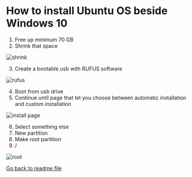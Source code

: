 # How to install Ubuntu OS beside Windows 10

1. Free up minimum 70 GB
2. Shrink that space

![shrink](https://www.pagestart.com/images/796_Win7_Win10TP_DB_DiskManagement-02.jpg)

3. Create a bootable usb with RUFUS software

![rufus](https://tutorials.ubuntu.com/bundled/src/codelabs/tutorial-create-a-usb-stick-on-windows/img/2a7ef863cd5ea8c.png)

4. Boot from usb drive
5. Continue until page that let you choose between automatic installation and custom installation

![install page](https://cdn-images-1.medium.com/max/1600/1*9sGCulW4tcIb_DVCKe6Jnw.png)

6. Select something else
7. New partition
8. Make root partition
9. /

![root](https://ivanblagojevic.com/wp-content/uploads/2014/03/how-to-install-ubuntu-14-04-pic-7a.png)

[Go back to readme file](/home/ahmed/fabzero/readme.md)